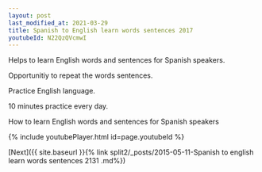 ```yaml
---
layout: post
last_modified_at: 2021-03-29
title: Spanish to English learn words sentences 2017 
youtubeId: N22QzQVcmwI
---
```

 
 
Helps to learn English words and sentences for Spanish speakers.

Opportunitiy to repeat the words sentences. 

Practice English language. 
 
10 minutes practice every day. 
 
How to learn English words and sentences for Spanish speakers 
 
{% include youtubePlayer.html id=page.youtubeId %}
 
 
[Next]({{ site.baseurl }}{% link  split2/_posts/2015-05-11-Spanish to english learn words sentences 2131 .md%})
 
